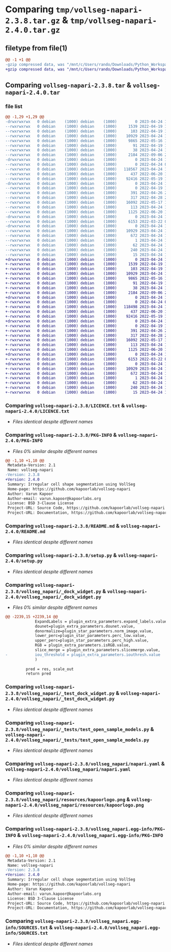 # Comparing `tmp/vollseg-napari-2.3.8.tar.gz` & `tmp/vollseg-napari-2.4.0.tar.gz`

## filetype from file(1)

```diff
@@ -1 +1 @@
-gzip compressed data, was "/mnt/c/Users/rando/Downloads/Python_Workspace/vollseg-napari/dist/.tmp-5p_8sm2d/vollseg-napari-2.3.8.tar", last modified: Mon Apr 24 12:05:49 2023, max compression
+gzip compressed data, was "/mnt/c/Users/rando/Downloads/Python_Workspace/vollseg-napari/dist/.tmp-_wvmsxeu/vollseg-napari-2.4.0.tar", last modified: Mon Apr 24 12:14:31 2023, max compression
```

## Comparing `vollseg-napari-2.3.8.tar` & `vollseg-napari-2.4.0.tar`

### file list

```diff
@@ -1,29 +1,29 @@
-drwxrwxrwx   0 debian    (1000) debian    (1000)        0 2023-04-24 12:05:49.427337 vollseg-napari-2.3.8/
--rwxrwxrwx   0 debian    (1000) debian    (1000)     1539 2022-04-19 17:57:10.000000 vollseg-napari-2.3.8/LICENCE.txt
--rwxrwxrwx   0 debian    (1000) debian    (1000)      103 2022-04-19 18:03:29.000000 vollseg-napari-2.3.8/MANIFEST.in
--rwxrwxrwx   0 debian    (1000) debian    (1000)    10929 2023-04-24 12:05:49.423063 vollseg-napari-2.3.8/PKG-INFO
--rwxrwxrwx   0 debian    (1000) debian    (1000)     9865 2022-05-16 10:29:25.000000 vollseg-napari-2.3.8/README.md
--rwxrwxrwx   0 debian    (1000) debian    (1000)       91 2022-04-19 18:04:08.000000 vollseg-napari-2.3.8/pyproject.toml
--rwxrwxrwx   0 debian    (1000) debian    (1000)       38 2023-04-24 12:05:49.428338 vollseg-napari-2.3.8/setup.cfg
--rwxrwxrwx   0 debian    (1000) debian    (1000)     2184 2022-09-06 23:47:51.000000 vollseg-napari-2.3.8/setup.py
-drwxrwxrwx   0 debian    (1000) debian    (1000)        0 2023-04-24 12:05:49.040253 vollseg-napari-2.3.8/vollseg_napari/
--rwxrwxrwx   0 debian    (1000) debian    (1000)        0 2022-04-24 01:04:28.000000 vollseg-napari-2.3.8/vollseg_napari/__init__.py
--rwxrwxrwx   0 debian    (1000) debian    (1000)   118567 2023-04-24 12:04:35.000000 vollseg-napari-2.3.8/vollseg_napari/_dock_widget.py
--rwxrwxrwx   0 debian    (1000) debian    (1000)      437 2022-06-20 13:27:35.000000 vollseg-napari-2.3.8/vollseg_napari/_sample_data.py
--rwxrwxrwx   0 debian    (1000) debian    (1000)    92416 2022-05-19 18:39:09.000000 vollseg-napari-2.3.8/vollseg_napari/_test_dock_widget.py
-drwxrwxrwx   0 debian    (1000) debian    (1000)        0 2023-04-24 12:05:49.347721 vollseg-napari-2.3.8/vollseg_napari/_tests/
--rwxrwxrwx   0 debian    (1000) debian    (1000)        0 2022-04-19 19:15:45.000000 vollseg-napari-2.3.8/vollseg_napari/_tests/__init__.py
--rwxrwxrwx   0 debian    (1000) debian    (1000)      391 2022-04-26 21:14:59.000000 vollseg-napari-2.3.8/vollseg_napari/_tests/plugintest.py
--rwxrwxrwx   0 debian    (1000) debian    (1000)      317 2022-04-28 20:59:46.000000 vollseg-napari-2.3.8/vollseg_napari/_tests/test_open_sample_data.py
--rwxrwxrwx   0 debian    (1000) debian    (1000)    16092 2022-05-17 14:03:45.000000 vollseg-napari-2.3.8/vollseg_napari/_tests/test_open_sample_models.py
--rwxrwxrwx   0 debian    (1000) debian    (1000)      113 2023-04-24 12:04:49.000000 vollseg-napari-2.3.8/vollseg_napari/_version.py
--rwxrwxrwx   0 debian    (1000) debian    (1000)     1125 2022-06-20 13:30:19.000000 vollseg-napari-2.3.8/vollseg_napari/napari.yaml
-drwxrwxrwx   0 debian    (1000) debian    (1000)        0 2023-04-24 12:05:49.393900 vollseg-napari-2.3.8/vollseg_napari/resources/
--rwxrwxrwx   0 debian    (1000) debian    (1000)     6153 2022-03-22 02:26:26.000000 vollseg-napari-2.3.8/vollseg_napari/resources/kapoorlogo.png
-drwxrwxrwx   0 debian    (1000) debian    (1000)        0 2023-04-24 12:05:49.201899 vollseg-napari-2.3.8/vollseg_napari.egg-info/
--rwxrwxrwx   0 debian    (1000) debian    (1000)    10929 2023-04-24 12:05:48.000000 vollseg-napari-2.3.8/vollseg_napari.egg-info/PKG-INFO
--rwxrwxrwx   0 debian    (1000) debian    (1000)      672 2023-04-24 12:05:48.000000 vollseg-napari-2.3.8/vollseg_napari.egg-info/SOURCES.txt
--rwxrwxrwx   0 debian    (1000) debian    (1000)        1 2023-04-24 12:05:48.000000 vollseg-napari-2.3.8/vollseg_napari.egg-info/dependency_links.txt
--rwxrwxrwx   0 debian    (1000) debian    (1000)       62 2023-04-24 12:05:48.000000 vollseg-napari-2.3.8/vollseg_napari.egg-info/entry_points.txt
--rwxrwxrwx   0 debian    (1000) debian    (1000)      240 2023-04-24 12:05:48.000000 vollseg-napari-2.3.8/vollseg_napari.egg-info/requires.txt
--rwxrwxrwx   0 debian    (1000) debian    (1000)       15 2023-04-24 12:05:48.000000 vollseg-napari-2.3.8/vollseg_napari.egg-info/top_level.txt
+drwxrwxrwx   0 debian    (1000) debian    (1000)        0 2023-04-24 12:14:31.691798 vollseg-napari-2.4.0/
+-rwxrwxrwx   0 debian    (1000) debian    (1000)     1539 2022-04-19 17:57:10.000000 vollseg-napari-2.4.0/LICENCE.txt
+-rwxrwxrwx   0 debian    (1000) debian    (1000)      103 2022-04-19 18:03:29.000000 vollseg-napari-2.4.0/MANIFEST.in
+-rwxrwxrwx   0 debian    (1000) debian    (1000)    10929 2023-04-24 12:14:31.687801 vollseg-napari-2.4.0/PKG-INFO
+-rwxrwxrwx   0 debian    (1000) debian    (1000)     9865 2022-05-16 10:29:25.000000 vollseg-napari-2.4.0/README.md
+-rwxrwxrwx   0 debian    (1000) debian    (1000)       91 2022-04-19 18:04:08.000000 vollseg-napari-2.4.0/pyproject.toml
+-rwxrwxrwx   0 debian    (1000) debian    (1000)       38 2023-04-24 12:14:31.692798 vollseg-napari-2.4.0/setup.cfg
+-rwxrwxrwx   0 debian    (1000) debian    (1000)     2184 2022-09-06 23:47:51.000000 vollseg-napari-2.4.0/setup.py
+drwxrwxrwx   0 debian    (1000) debian    (1000)        0 2023-04-24 12:14:31.347772 vollseg-napari-2.4.0/vollseg_napari/
+-rwxrwxrwx   0 debian    (1000) debian    (1000)        0 2022-04-24 01:04:28.000000 vollseg-napari-2.4.0/vollseg_napari/__init__.py
+-rwxrwxrwx   0 debian    (1000) debian    (1000)   118498 2023-04-24 12:13:09.000000 vollseg-napari-2.4.0/vollseg_napari/_dock_widget.py
+-rwxrwxrwx   0 debian    (1000) debian    (1000)      437 2022-06-20 13:27:35.000000 vollseg-napari-2.4.0/vollseg_napari/_sample_data.py
+-rwxrwxrwx   0 debian    (1000) debian    (1000)    92416 2022-05-19 18:39:09.000000 vollseg-napari-2.4.0/vollseg_napari/_test_dock_widget.py
+drwxrwxrwx   0 debian    (1000) debian    (1000)        0 2023-04-24 12:14:31.624095 vollseg-napari-2.4.0/vollseg_napari/_tests/
+-rwxrwxrwx   0 debian    (1000) debian    (1000)        0 2022-04-19 19:15:45.000000 vollseg-napari-2.4.0/vollseg_napari/_tests/__init__.py
+-rwxrwxrwx   0 debian    (1000) debian    (1000)      391 2022-04-26 21:14:59.000000 vollseg-napari-2.4.0/vollseg_napari/_tests/plugintest.py
+-rwxrwxrwx   0 debian    (1000) debian    (1000)      317 2022-04-28 20:59:46.000000 vollseg-napari-2.4.0/vollseg_napari/_tests/test_open_sample_data.py
+-rwxrwxrwx   0 debian    (1000) debian    (1000)    16092 2022-05-17 14:03:45.000000 vollseg-napari-2.4.0/vollseg_napari/_tests/test_open_sample_models.py
+-rwxrwxrwx   0 debian    (1000) debian    (1000)      113 2023-04-24 12:13:17.000000 vollseg-napari-2.4.0/vollseg_napari/_version.py
+-rwxrwxrwx   0 debian    (1000) debian    (1000)     1125 2022-06-20 13:30:19.000000 vollseg-napari-2.4.0/vollseg_napari/napari.yaml
+drwxrwxrwx   0 debian    (1000) debian    (1000)        0 2023-04-24 12:14:31.656755 vollseg-napari-2.4.0/vollseg_napari/resources/
+-rwxrwxrwx   0 debian    (1000) debian    (1000)     6153 2022-03-22 02:26:26.000000 vollseg-napari-2.4.0/vollseg_napari/resources/kapoorlogo.png
+drwxrwxrwx   0 debian    (1000) debian    (1000)        0 2023-04-24 12:14:31.496105 vollseg-napari-2.4.0/vollseg_napari.egg-info/
+-rwxrwxrwx   0 debian    (1000) debian    (1000)    10929 2023-04-24 12:14:30.000000 vollseg-napari-2.4.0/vollseg_napari.egg-info/PKG-INFO
+-rwxrwxrwx   0 debian    (1000) debian    (1000)      672 2023-04-24 12:14:31.000000 vollseg-napari-2.4.0/vollseg_napari.egg-info/SOURCES.txt
+-rwxrwxrwx   0 debian    (1000) debian    (1000)        1 2023-04-24 12:14:30.000000 vollseg-napari-2.4.0/vollseg_napari.egg-info/dependency_links.txt
+-rwxrwxrwx   0 debian    (1000) debian    (1000)       62 2023-04-24 12:14:30.000000 vollseg-napari-2.4.0/vollseg_napari.egg-info/entry_points.txt
+-rwxrwxrwx   0 debian    (1000) debian    (1000)      240 2023-04-24 12:14:30.000000 vollseg-napari-2.4.0/vollseg_napari.egg-info/requires.txt
+-rwxrwxrwx   0 debian    (1000) debian    (1000)       15 2023-04-24 12:14:30.000000 vollseg-napari-2.4.0/vollseg_napari.egg-info/top_level.txt
```

### Comparing `vollseg-napari-2.3.8/LICENCE.txt` & `vollseg-napari-2.4.0/LICENCE.txt`

 * *Files identical despite different names*

### Comparing `vollseg-napari-2.3.8/PKG-INFO` & `vollseg-napari-2.4.0/PKG-INFO`

 * *Files 0% similar despite different names*

```diff
@@ -1,10 +1,10 @@
 Metadata-Version: 2.1
 Name: vollseg-napari
-Version: 2.3.8
+Version: 2.4.0
 Summary: Irregular cell shape segmentation using VollSeg
 Home-page: https://github.com/kapoorlab/vollseg-napari
 Author: Varun Kapoor
 Author-email: varun.kapoor@kapoorlabs.org
 License: BSD 3-Clause License
 Project-URL: Source Code, https://github.com/kapoorlab/vollseg-napari
 Project-URL: Documentation, https://github.com/kapoorlab/vollseg-napari
```

### Comparing `vollseg-napari-2.3.8/README.md` & `vollseg-napari-2.4.0/README.md`

 * *Files identical despite different names*

### Comparing `vollseg-napari-2.3.8/setup.py` & `vollseg-napari-2.4.0/setup.py`

 * *Files identical despite different names*

### Comparing `vollseg-napari-2.3.8/vollseg_napari/_dock_widget.py` & `vollseg-napari-2.4.0/vollseg_napari/_dock_widget.py`

 * *Files 0% similar despite different names*

```diff
@@ -2239,15 +2239,14 @@
             ExpandLabels = plugin_extra_parameters.expand_labels.value,
             dounet=plugin_extra_parameters.dounet.value,
             donormalize=plugin_star_parameters.norm_image.value,
             lower_perc=plugin_star_parameters.perc_low.value, 
             upper_perc=plugin_star_parameters.perc_high.value,
             RGB = plugin_extra_parameters.isRGB.value,           
             slice_merge = plugin_extra_parameters.slicemerge.value,
-            iou_threshold = plugin_extra_parameters.iouthresh.value
             )   
                
         pred = res, scale_out   
         return pred
```

### Comparing `vollseg-napari-2.3.8/vollseg_napari/_test_dock_widget.py` & `vollseg-napari-2.4.0/vollseg_napari/_test_dock_widget.py`

 * *Files identical despite different names*

### Comparing `vollseg-napari-2.3.8/vollseg_napari/_tests/test_open_sample_models.py` & `vollseg-napari-2.4.0/vollseg_napari/_tests/test_open_sample_models.py`

 * *Files identical despite different names*

### Comparing `vollseg-napari-2.3.8/vollseg_napari/napari.yaml` & `vollseg-napari-2.4.0/vollseg_napari/napari.yaml`

 * *Files identical despite different names*

### Comparing `vollseg-napari-2.3.8/vollseg_napari/resources/kapoorlogo.png` & `vollseg-napari-2.4.0/vollseg_napari/resources/kapoorlogo.png`

 * *Files identical despite different names*

### Comparing `vollseg-napari-2.3.8/vollseg_napari.egg-info/PKG-INFO` & `vollseg-napari-2.4.0/vollseg_napari.egg-info/PKG-INFO`

 * *Files 0% similar despite different names*

```diff
@@ -1,10 +1,10 @@
 Metadata-Version: 2.1
 Name: vollseg-napari
-Version: 2.3.8
+Version: 2.4.0
 Summary: Irregular cell shape segmentation using VollSeg
 Home-page: https://github.com/kapoorlab/vollseg-napari
 Author: Varun Kapoor
 Author-email: varun.kapoor@kapoorlabs.org
 License: BSD 3-Clause License
 Project-URL: Source Code, https://github.com/kapoorlab/vollseg-napari
 Project-URL: Documentation, https://github.com/kapoorlab/vollseg-napari
```

### Comparing `vollseg-napari-2.3.8/vollseg_napari.egg-info/SOURCES.txt` & `vollseg-napari-2.4.0/vollseg_napari.egg-info/SOURCES.txt`

 * *Files identical despite different names*


